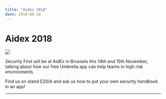 ```yaml
---
title: "Aidex 2018"
date: 2018-09-18
---
```



# Aidex 2018

<div class="image image-50 float-right">
    <img src="/imgs/Aidex_banner.png">
</div>

Security First will be at AidEx in Brussels this 14th and 15th November, talking about how our free Umbrella app can help teams in high risk environments. 

<div class="clearfix"></div>
<!--more--> 

Find us on stand E20/b and ask us how to put your own security handbook in an app!      

<hr/>

